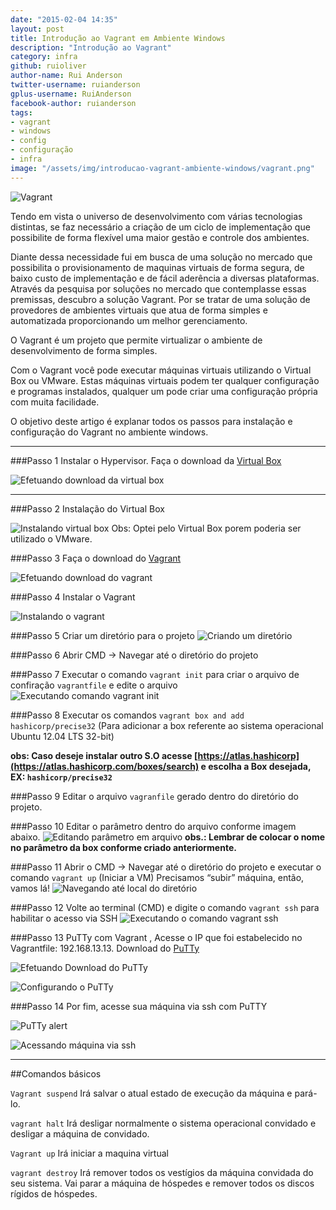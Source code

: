 ```yaml
---
date: "2015-02-04 14:35"
layout: post
title: Introdução ao Vagrant em Ambiente Windows
description: "Introdução ao Vagrant"
category: infra
github: ruioliver
author-name: Rui Anderson
twitter-username: ruianderson
gplus-username: RuiAnderson
facebook-author: ruianderson
tags:
- vagrant
- windows
- config
- configuração
- infra
image: "/assets/img/introducao-vagrant-ambiente-windows/vagrant.png"
---
```

![Vagrant](/assets/img/introducao-vagrant-ambiente-windows/vagrant.png)


Tendo em vista o universo de desenvolvimento com várias tecnologias distintas, se faz necessário a criação de um ciclo de implementação que possibilite de forma flexível uma maior gestão e controle dos ambientes.
 
Diante dessa necessidade fui em busca de uma solução no mercado que possibilita o provisionamento de maquinas virtuais de forma segura, de baixo custo de implementação e de fácil aderência a diversas plataformas.  Através da pesquisa por soluções no mercado que contemplasse essas premissas, descubro a solução Vagrant. Por se tratar de uma solução de provedores de ambientes virtuais que atua de forma simples e automatizada proporcionando um melhor gerenciamento.

O Vagrant é um projeto que permite virtualizar o ambiente de desenvolvimento de forma simples.
 
Com o Vagrant você pode executar máquinas virtuais utilizando o Virtual Box ou VMware. Estas máquinas virtuais podem ter qualquer configuração e programas instalados, qualquer um pode criar uma configuração própria com muita facilidade.
 
O objetivo deste artigo é explanar todos os passos para instalação e configuração do Vagrant no ambiente windows.

---

###Passo 1
Instalar o Hypervisor. Faça o download da [Virtual Box](https://www.virtualbox.org/)

![Efetuando download da virtual box](/assets/img/introducao-vagrant-ambiente-windows/imagem1.png)

---

###Passo 2
Instalação do Virtual Box

![Instalando virtual box](/assets/img/introducao-vagrant-ambiente-windows/imagem2.png)
Obs: Optei pelo Virtual Box porem poderia ser utilizado o VMware.

###Passo 3 
Faça o download do [Vagrant](http://downloads.vagrantup.com/)

![Efetuando download do vagrant](/assets/img/introducao-vagrant-ambiente-windows/imagem3.png)

###Passo 4
Instalar o Vagrant

![Instalando o vagrant](/assets/img/introducao-vagrant-ambiente-windows/imagem4.png)

###Passo 5
Criar um diretório para o projeto
![Criando um diretório](/assets/img/introducao-vagrant-ambiente-windows/imagem5.png)

###Passo 6 
Abrir CMD → Navegar até o diretório do projeto

###Passo 7
Executar o comando ``vagrant init`` para criar o arquivo de confiração `vagrantfile` e edite o arquivo
![Executando comando vagrant init](/assets/img/introducao-vagrant-ambiente-windows/imagem6.png)

###Passo 8 
Executar os comandos ``vagrant box and add hashicorp/precise32`` (Para adicionar a box referente ao sistema operacional Ubuntu 12.04 LTS 32-bit)

**obs: Caso deseje instalar outro S.O acesse [https://atlas.hashicorp](https://atlas.hashicorp.com/boxes/search) e escolha a Box desejada, EX: ``hashicorp/precise32``**

###Passo 9
Editar o arquivo `vagranfile` gerado dentro do diretório do projeto.

###Passo  10
Editar o parâmetro dentro do arquivo conforme imagem abaixo.
![Editando parâmetro em arquivo](/assets/img/introducao-vagrant-ambiente-windows/imagem7.png)
**obs.: Lembrar de colocar o nome no parâmetro da box conforme criado anteriormente.**

###Passo 11
Abrir o CMD → Navegar até o diretório do projeto  e executar o comando ```vagrant up``` (Iniciar  a VM) Precisamos “subir” máquina, então, vamos lá!
![Navegando até local do diretório](/assets/img/introducao-vagrant-ambiente-windows/imagem8.png)

###Passo  12 
Volte ao terminal (CMD) e digite o comando  ```vagrant ssh``` para habilitar o acesso via SSH
![Executando o comando vagrant ssh](/assets/img/introducao-vagrant-ambiente-windows/imagem9.png)

###Passo 13 
PuTTy com Vagrant ,  Acesse o IP que foi estabelecido no Vagrantfile:  192.168.13.13. Download do [PuTTy](http://putty.org/)

![Efetuando Download do PuTTy](/assets/img/introducao-vagrant-ambiente-windows/imagem10.png)

![Configurando o PuTTy](/assets/img/introducao-vagrant-ambiente-windows/imagem11.png)

###Passo  14 
Por fim, acesse sua máquina via ssh com PuTTY

![PuTTy alert](/assets/img/introducao-vagrant-ambiente-windows/imagem12.png)

![Acessando máquina via ssh](/assets/img/introducao-vagrant-ambiente-windows/imagem13.png)

---

##Comandos básicos

```Vagrant suspend``` Irá salvar o atual estado de execução da máquina e pará-lo.

```vagrant halt```   Irá desligar normalmente o sistema operacional convidado e desligar a máquina de convidado.

```Vagrant up```   Irá iniciar a maquina virtual

```vagrant destroy``` Irá remover todos os vestígios da máquina convidada do seu sistema. Vai parar a máquina de hóspedes  e remover todos os discos rígidos de hóspedes.